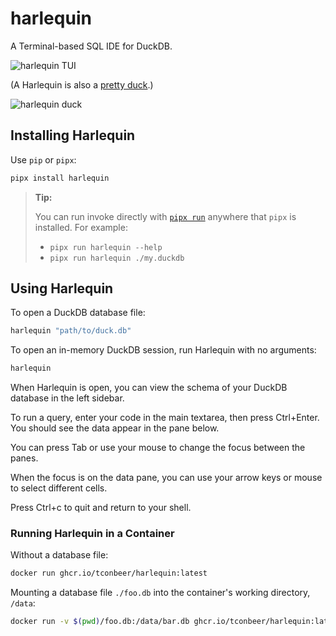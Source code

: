 # harlequin
A Terminal-based SQL IDE for DuckDB.

![harlequin TUI](harlequinv004.gif)

(A Harlequin is also a [pretty duck](https://en.wikipedia.org/wiki/Harlequin_duck).)

![harlequin duck](harlequin.jpg)

## Installing Harlequin

Use `pip` or `pipx`:

```bash
pipx install harlequin
```

> **Tip:**
>
> You can run invoke directly with [`pipx run`](https://pypa.github.io/pipx/examples/#pipx-run-examples) anywhere that `pipx` is installed. For example:
> - `pipx run harlequin --help`
> - `pipx run harlequin ./my.duckdb`

## Using Harlequin

To open a DuckDB database file:

```bash
harlequin "path/to/duck.db"
```

To open an in-memory DuckDB session, run Harlequin with no arguments:

```bash
harlequin
```

When Harlequin is open, you can view the schema of your DuckDB database in the left sidebar.

To run a query, enter your code in the main textarea, then press Ctrl+Enter. You should see the data appear in the pane below.

You can press Tab or use your mouse to change the focus between the panes.

When the focus is on the data pane, you can use your arrow keys or mouse to select different cells.

Press Ctrl+c to quit and return to your shell.

### Running Harlequin in a Container

Without a database file:

```bash
docker run ghcr.io/tconbeer/harlequin:latest
```

Mounting a database file `./foo.db` into the container's working directory, `/data`:

```bash
docker run -v $(pwd)/foo.db:/data/bar.db ghcr.io/tconbeer/harlequin:latest harlequin bar.db
```

